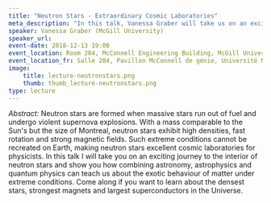 ```yaml
---
title: "Neutron Stars - Extraordinary Cosmic Laboratories"
meta_description: "In this talk, Vanessa Graber will take us on an exciting journey to the interior of neutron stars and show us how combining astronomy, astrophysics and quantum physics can teach us about the exotic behaviour of matter under extreme conditions."
speaker: Vanessa Graber (McGill University)
speaker_url: 
event-date: 2018-12-13 19:00
event_location: Room 204, McConnell Engineering Building, McGill University, 3480 Rue University, Montréal, QC H3A 0E9
event_location_fr: Salle 204, Pavillon McConnell de génie, Université McGill, 3480 Rue University, Montréal, QC H3A 0E9
image:
    title: lecture-neutronstars.png
    thumb: thumb_lecture-neutronstars.png
type: lecture
---
```

*Abstract:*
Neutron stars are formed when massive stars run out of fuel and undergo violent supernova explosions. With a mass comparable to the Sun's but the size of Montreal, neutron stars exhibit high densities, fast rotation and strong magnetic fields. Such extreme conditions cannot be recreated on Earth, making neutron stars excellent cosmic laboratories for physicists. In this talk I will take you on an exciting journey to the interior of neutron stars and show you how combining astronomy, astrophysics and quantum physics can teach us about the exotic behaviour of matter under extreme conditions. Come along if you want to learn about the densest stars, strongest magnets and largest superconductors in the Universe.
